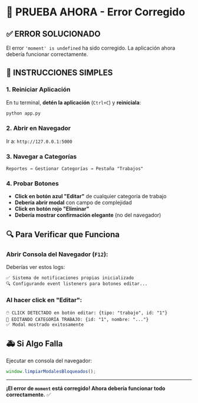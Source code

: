 # 🚀 PRUEBA AHORA - Error Corregido

## ✅ **ERROR SOLUCIONADO**
El error `'moment' is undefined` ha sido corregido. La aplicación ahora debería funcionar correctamente.

## 🎯 **INSTRUCCIONES SIMPLES**

### **1. Reiniciar Aplicación**
En tu terminal, **detén la aplicación** (`Ctrl+C`) y **reiníciala**:
```bash
python app.py
```

### **2. Abrir en Navegador**
Ir a: `http://127.0.0.1:5000`

### **3. Navegar a Categorías**
`Reportes → Gestionar Categorías → Pestaña "Trabajos"`

### **4. Probar Botones**
- **Click en botón azul "Editar"** de cualquier categoría de trabajo
- **Debería abrir modal** con campo de complejidad
- **Click en botón rojo "Eliminar"** 
- **Debería mostrar confirmación elegante** (no del navegador)

## 🔍 **Para Verificar que Funciona**

### **Abrir Consola del Navegador (`F12`):**
Deberías ver estos logs:
```
✅ Sistema de notificaciones propias inicializado
🔍 Configurando event listeners para botones editar...
```

### **Al hacer click en "Editar":**
```
🖱️ CLICK DETECTADO en botón editar: {tipo: "trabajo", id: "1"}
🔧 EDITANDO CATEGORÍA TRABAJO: {id: "1", nombre: "..."}
✅ Modal mostrado exitosamente
```

## 🚑 **Si Algo Falla**
Ejecutar en consola del navegador:
```javascript
window.limpiarModalesBloqueados();
```

---

**¡El error de `moment` está corregido! Ahora debería funcionar todo correctamente.** ✅
